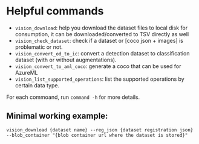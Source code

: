 # Helpful commands

- `vision_download`: help you download the dataset files to local disk for consumption, it can be downloaded/converted to TSV directly as well
- `vision_check_dataset`: check if a dataset or [coco json + images] is problematic or not.
- `vision_convert_od_to_ic`: convert a detection dataset to classification dataset (with or without augmentations).
- `vision_convert_to_aml_coco`: generate a coco that can be used for AzureML
- `vision_list_supported_operations`: list the supported operations by certain data type.

For each commoand, run `command -h` for more details.

## Minimal working example:
`vision_download {dataset name} --reg_json {dataset registration json} --blob_container "{blob container url where the dataset is stored}"`
